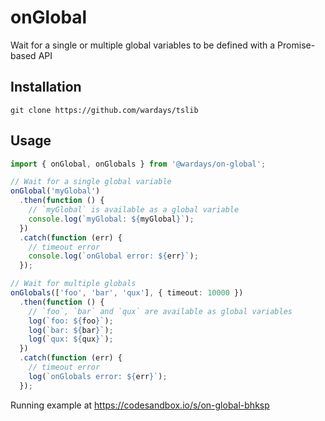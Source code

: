 # onGlobal

Wait for a single or multiple global variables to be defined with a
Promise-based API

## Installation

```
git clone https://github.com/wardays/tslib
```

## Usage

```ts
import { onGlobal, onGlobals } from '@wardays/on-global';

// Wait for a single global variable
onGlobal('myGlobal')
  .then(function () {
    // `myGlobal` is available as a global variable
    console.log(`myGlobal: ${myGlobal}`);
  })
  .catch(function (err) {
    // timeout error
    console.log(`onGlobal error: ${err}`);
  });

// Wait for multiple globals
onGlobals(['foo', 'bar', 'qux'], { timeout: 10000 })
  .then(function () {
    // `foo`, `bar` and `qux` are available as global variables
    log(`foo: ${foo}`);
    log(`bar: ${bar}`);
    log(`qux: ${qux}`);
  })
  .catch(function (err) {
    // timeout error
    log(`onGlobals error: ${err}`);
  });
```

Running example at <https://codesandbox.io/s/on-global-bhksp>
